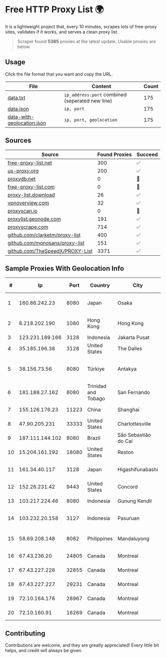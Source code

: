 
# Free HTTP Proxy List 🌍

It is a lightweight project that, every 10 minutes, scrapes lots of free-proxy sites, validates if it works, and serves a clean proxy list.


> Scraper found **5385** proxies at the latest update. Usable proxies are below.

## Usage

Click the file format that you want and copy the URL.


|File|Content|Count|
|----|-------|-----|
|[data.txt](https://raw.githubusercontent.com/themiralay/Proxy-List-World/master/data.txt)|`ip_address:port` combined (seperated new line)|175|
|[data.json](https://raw.githubusercontent.com/themiralay/Proxy-List-World/master/data.json)|`ip, port`|175|
|[data-with-geolocation.json](https://raw.githubusercontent.com/themiralay/Proxy-List-World/master/data-with-geolocation.json)|`ip, port, geolocation`|175|

## Sources

|Source|Found Proxies|Succeed|
|------|-------------|-------|
|[free-proxy-list.net](https://free-proxy-list.net)|300|✅|
|[us-proxy.org](https://www.us-proxy.org)|200|✅|
|[proxydb.net](http://proxydb.net)|0|🚫|
|[free-proxy-list.com](https://free-proxy-list.com/?page=&port=&type%5B%5D=http&type%5B%5D=https&up_time=0&search=Search)|0|🚫|
|[proxy-list.download](https://www.proxy-list.download/HTTP)|26|✅|
|[vpnoverview.com](https://vpnoverview.com/privacy/anonymous-browsing/free-proxy-servers)|32|✅|
|[proxyscan.io](https://www.proxyscan.io)|0|🚫|
|[proxylist.geonode.com](https://proxylist.geonode.com/api/proxy-list?limit=300&page=1&sort_by=lastChecked&sort_type=desc&protocols=http,https)|191|✅|
|[proxyscrape.com](https://api.proxyscrape.com/v2/?request=displayproxies&protocol=http&timeout=10000&country=all&ssl=all&anonymity=all)|714|✅|
|[github.com/clarketm/proxy-list](https://raw.githubusercontent.com/clarketm/proxy-list/master/proxy-list-raw.txt)|400|✅|
|[github.com/monosans/proxy-list](https://raw.githubusercontent.com/monosans/proxy-list/main/proxies/http.txt)|151|✅|
|[github.com/TheSpeedX/PROXY-List](https://raw.githubusercontent.com/TheSpeedX/PROXY-List/master/http.txt)|3371|✅|


## Sample Proxies With Geolocation Info

|#|Ip|Port|Country|City|Internet Service Provider|
|-|--|----|-------|----|-------------------------|
|1|160.86.242.23|8080|Japan|Osaka|Sony Network Communications Inc|
|2|8.218.202.190|1080|Hong Kong|Hong Kong|Alibaba (US) Technology Co., Ltd.|
|3|123.231.189.166|3128|Indonesia|Jakarta Pusat|LINTASARTA|
|4|35.185.196.38|3128|United States|The Dalles|Google LLC|
|5|38.156.73.56|8080|Türkiye|Antakya|High Speed Telekomunikasyon ve Hab. Hiz. Ltd. Sti.|
|6|181.188.27.162|8080|Trinidad and Tobago|San Fernando|Columbus Communications Trinidad Limited.|
|7|155.126.176.23|11223|China|Shanghai|The Procter and Gamble Company|
|8|47.90.205.231|33333|United States|Charlottesville|Alibaba.com LLC|
|9|187.111.144.102|8080|Brazil|São Sebastião do Caí|Caezar Provedor de Internet EIRELI|
|10|15.204.161.192|18080|United States|Reston|OVH SAS|
|11|161.34.40.117|3128|Japan|Higashifunabashi|NTT PC Communications, Inc.|
|12|152.26.231.42|9443|United States|Concord|MCNC|
|13|103.217.224.46|8080|Indonesia|Gunung Kendil|PT Nesta Indo Media|
|14|103.232.20.158|3127|Indonesia|Pasuruan|PT Terabyte Network Indonesia|
|15|58.69.208.148|8082|Philippines|Mandaluyong|Philippine Long Distance Telephone Co.|
|16|67.43.236.20|24805|Canada|Montreal|GloboTech Communications|
|17|67.43.227.226|32855|Canada|Montreal|GloboTech Communications|
|18|67.43.227.227|29231|Canada|Montreal|GloboTech Communications|
|19|72.10.164.178|28967|Canada|Montreal|GloboTech Communications|
|20|72.10.160.91|16269|Canada|Montreal|GloboTech Communications|



## Contributing

Contributions are welcome, and they are greatly appreciated! Every
little bit helps, and credit will always be given.

